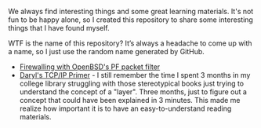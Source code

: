 We always find interesting things and some great learning materials. It's not
fun to be happy alone, so I created this repository to share some
interesting things that I have found myself.

WTF is the name of this repository? It’s always a headache to come up with a
name, so I just use the random name generated by GitHub.


- [Firewalling with OpenBSD's PF packet filter](https://home.nuug.no/~peter/pf/en/index.html)
- [Daryl's TCP/IP Primer](https://www.ipprimer.com) - I still remember the time
  I spent 3 months in my college library struggling with those stereotypical
  books just trying to understand the concept of a "layer". Three months, just
  to figure out a concept that could have been explained in 3 minutes. This made
  me realize how important it is to have an easy-to-understand reading materials.
